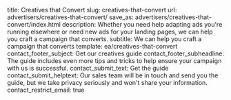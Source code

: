 title: Creatives that Convert
slug: creatives-that-convert
url: advertisers/creatives-that-convert/
save_as: advertisers/creatives-that-convert/index.html
description: Whether you need help adapting ads you're running elsewhere or need new ads for your landing pages, we can help you craft a campaign that converts.
subtitle: We can help you craft a campaign that converts
template: ea/creatives-that-convert
contact_footer_subject: Get our creatives guide
contact_footer_subheadline: The guide includes even more tips and tricks to help ensure your campaign with us is successful.
contact_submit_text: Get the guide
contact_submit_helptext: Our sales team will be in touch and send you the guide, but we take privacy seriously and won't share your information.
contact_restrict_email: true

